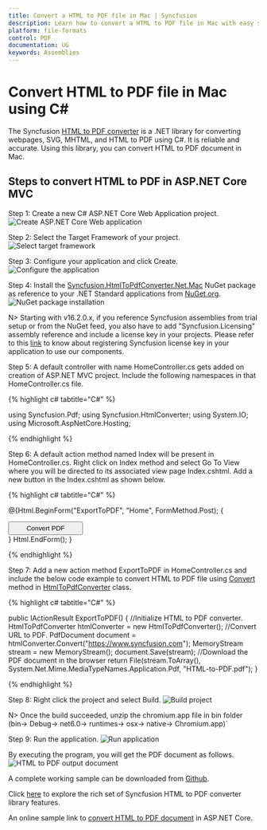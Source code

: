 ```yaml
---
title: Convert a HTML to PDF file in Mac | Syncfusion
description: Learn how to convert a HTML to PDF file in Mac with easy steps using Syncfusion .NET HTML converter library.
platform: file-formats
control: PDF
documentation: UG
keywords: Assemblies
---
```


# Convert HTML to PDF file in Mac using C#

The Syncfusion [HTML to PDF converter](https://www.syncfusion.com/pdf-framework/net/html-to-pdf) is a .NET library for converting webpages, SVG, MHTML, and HTML to PDF using C#. It is reliable and accurate. Using this library, you can convert HTML to PDF document in Mac.

## Steps to convert HTML to PDF in ASP.NET Core MVC

Step 1: Create a new C# ASP.NET Core Web Application project.
![Create ASP.NET Core Web application](htmlconversion_images/mac_step1.png)  

Step 2: Select the Target Framework of your project.
![Select target framework](htmlconversion_images/mac_step2.png)  

Step 3: Configure your application and click Create.
![Configure the application](htmlconversion_images/mac_step3.png)

Step 4: Install the [Syncfusion.HtmlToPdfConverter.Net.Mac](https://www.nuget.org/packages/Syncfusion.HtmlToPdfConverter.Net.Mac) NuGet package as reference to your .NET Standard applications from [NuGet.org](https://www.nuget.org/).
![NuGet package installation](htmlconversion_images/mac_step4.png)

N> Starting with v16.2.0.x, if you reference Syncfusion assemblies from trial setup or from the NuGet feed, you also have to add "Syncfusion.Licensing" assembly reference and include a license key in your projects. Please refer to this [link](https://help.syncfusion.com/common/essential-studio/licensing/overview) to know about registering Syncfusion license key in your application to use our components.

Step 5: A default controller with name HomeController.cs gets added on creation of ASP.NET MVC project. Include the following namespaces in that HomeController.cs file.

{% highlight c# tabtitle="C#" %}

using Syncfusion.Pdf;
using Syncfusion.HtmlConverter;
using System.IO;
using Microsoft.AspNetCore.Hosting;

{% endhighlight %}

Step 6: A default action method named Index will be present in HomeController.cs. Right click on Index method and select Go To View where you will be directed to its associated view page Index.cshtml. Add a new button in the Index.cshtml as shown below.

{% highlight c# tabtitle="C#" %}

@{Html.BeginForm("ExportToPDF", "Home", FormMethod.Post);
    {
        <div>
            <input type="submit" value="Convert PDF" style="width:150px;height:27px" />
        </div>
     }
        Html.EndForm();
 }

{% endhighlight %}

Step 7: Add a new action method ExportToPDF in HomeController.cs and include the below code example to convert HTML to PDF file using [Convert](https://help.syncfusion.com/cr/file-formats/Syncfusion.HtmlConverter.HtmlToPdfConverter.html#Syncfusion_HtmlConverter_HtmlToPdfConverter_Convert_System_String_) method in [HtmlToPdfConverter](https://help.syncfusion.com/cr/file-formats/Syncfusion.HtmlConverter.HtmlToPdfConverter.html) class.

{% highlight c# tabtitle="C#" %}

public IActionResult ExportToPDF()
{
    //Initialize HTML to PDF converter.
    HtmlToPdfConverter htmlConverter = new HtmlToPdfConverter();
    //Convert URL to PDF.
    PdfDocument document = htmlConverter.Convert("https://www.syncfusion.com");
    MemoryStream stream = new MemoryStream();
    document.Save(stream);
    //Download the PDF document in the browser
    return File(stream.ToArray(), System.Net.Mime.MediaTypeNames.Application.Pdf, "HTML-to-PDF.pdf");
}

{% endhighlight %}

Step 8: Right click the project and select Build.
![Build project](htmlconversion_images/mac_step5.png)

N> Once the build succeeded, unzip the chromium.app file in bin folder (bin-> Debug-> net6.0-> runtimes-> osx-> native-> Chromium.app)`

Step 9: Run the application.
![Run application](htmlconversion_images/mac_step6.png)

By executing the program, you will get the PDF document as follows.
![HTML to PDF output document](htmlconversion_images/htmltopdfoutput.png)

A complete working sample can be downloaded from [Github](https://github.com/SyncfusionExamples/html-to-pdf-csharp-examples/tree/master/Mac).

Click [here](https://www.syncfusion.com/document-processing/pdf-framework/net-core/html-to-pdf) to explore the rich set of Syncfusion HTML to PDF converter library features. 

An online sample link to [convert HTML to PDF document](https://ej2.syncfusion.com/aspnetcore/PDF/HtmltoPDF#/material3) in ASP.NET Core. 